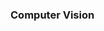 ### Computer Vision

<p align="center">
<object data="Computer_Vision_Project_Report.pdf" width="1000" height="1000" type='application/pdf'></object>
<object data="Computer_Vision_Project_Report.pdf" type='application/pdf'/>
</p>